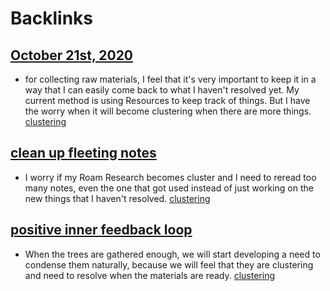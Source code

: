 
# Backlinks
## [October 21st, 2020](<October 21st, 2020.md>)
- for collecting raw materials, I feel that it's very important to keep it in a way that I can easily come back to what I haven't resolved yet. My current method is using Resources to keep track of things. But I have the worry when it will become clustering when there are more things. [clustering](<clustering.md>)

## [clean up fleeting notes](<clean up fleeting notes.md>)
- I worry if my Roam Research becomes cluster and I need to reread too many notes, even the one that got used instead of just working on the new things that I haven't resolved. [clustering](<clustering.md>)

## [positive inner feedback loop](<positive inner feedback loop.md>)
- When the trees are gathered enough, we will start developing a need to condense them naturally, because we will feel that they are clustering and need to resolve when the materials are ready. [clustering](<clustering.md>)

